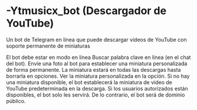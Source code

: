 # -Ytmusicx_bot (Descargador de YouTube)
Un bot de Telegram en línea que puede descargar videos de YouTube con soporte permanente de miniaturas


El bot debe estar en modo en línea
Buscar palabra clave en línea (en el chat del bot).
Envíe una foto al bot para establecer una miniatura personalizada de forma permanente.
La miniatura estará en todas las descargas hasta borrarla en opciones.
Ver la miniatura personalizada en la opción.
Si no hay una miniatura disponible, el bot establecerá la miniatura de video de YouTube predeterminada en la descarga.
Si los usuarios autorizados están disponibles, el bot solo les servirá. De lo contrario, el bot será de dominio público.
